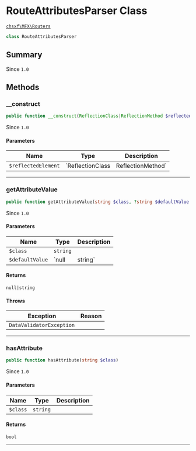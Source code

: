 # RouteAttributesParser Class

[`chsxf\MFX\Routers`](API-Namespace-Routers)

```php
class RouteAttributesParser
```

## Summary

Since `1.0`

## Methods

### __construct

```php
public function __construct(ReflectionClass|ReflectionMethod $reflectedElement)
```

Since `1.0`

#### Parameters

| Name                | Type                               | Description |
| ------------------- | ---------------------------------- | ----------- |
| `$reflectedElement` | `ReflectionClass|ReflectionMethod` |             |

---

### getAttributeValue

```php
public function getAttributeValue(string $class, ?string $defaultValue = null): ?string
```

Since `1.0`

#### Parameters

| Name            | Type          | Description |
| --------------- | ------------- | ----------- |
| `$class`        | `string`      |             |
| `$defaultValue` | `null|string` |             |

#### Returns

`null|string` 

#### Throws

| Exception                | Reason |
| ------------------------ | ------ |
| `DataValidatorException` |        |

---

### hasAttribute

```php
public function hasAttribute(string $class)
```

Since `1.0`

#### Parameters

| Name     | Type     | Description |
| -------- | -------- | ----------- |
| `$class` | `string` |             |

#### Returns

`bool` 

---

